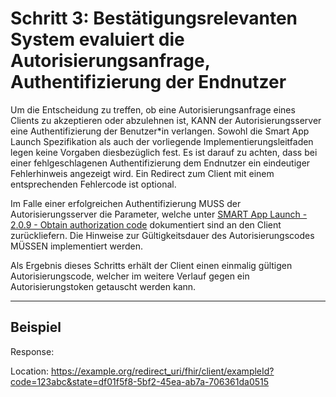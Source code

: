 # Schritt 3: Bestätigungsrelevanten System evaluiert die Autorisierungsanfrage, Authentifizierung der Endnutzer

Um die Entscheidung zu treffen, ob eine Autorisierungsanfrage eines Clients zu akzeptieren oder abzulehnen ist, KANN der Autorisierungsserver eine Authentifizierung der Benutzer*in verlangen.
Sowohl die Smart App Launch Spezifikation als auch der vorliegende Implementierungsleitfaden legen keine Vorgaben diesbezüglich fest. Es ist darauf zu achten, dass bei einer fehlgeschlagenen Authentifizierung dem Endnutzer ein eindeutiger Fehlerhinweis angezeigt wird. Ein Redirect zum Client mit einem entsprechenden Fehlercode ist optional.

Im Falle einer erfolgreichen Authentifizierung MUSS der Autorisierungsserver die Parameter, welche unter [SMART App Launch - 2.0.9 - Obtain authorization code](http://build.fhir.org/ig/HL7/smart-app-launch/app-launch.html#step-4-authorization-code) dokumentiert sind an den Client zurückliefern. Die Hinweise zur Gültigkeitsdauer des Autorisierungscodes MÜSSEN implementiert werden.

Als Ergebnis dieses Schritts erhält der Client einen einmalig gültigen Autorisierungscode, welcher im weitere Verlauf gegen ein Autorisierungstoken getauscht werden kann.

----

## Beispiel

Response:

Location: https://example.org/redirect_uri/fhir/client/exampleId?code=123abc&state=df01f5f8-5bf2-45ea-ab7a-706361da0515
